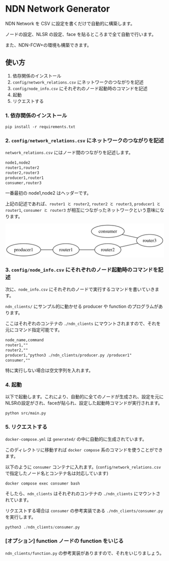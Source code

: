# NDN Network Generator

NDN Network を CSV に設定を書くだけで自動的に構築します。

ノードの設定、NLSR の設定、face を貼るところまで全て自動で行います。

また、NDN-FCW+の環境も構築できます。


## 使い方

1. 依存関係のインストール
1. `config/network_relations.csv` にネットワークのつながりを記述
1. `config/node_info.csv` にそれぞれのノード起動時のコマンドを記述
1. 起動
1. リクエストする


### 1. 依存関係のインストール

```
pip install -r requirements.txt
```

### 2. `config/network_relations.csv` にネットワークのつながりを記述

`network_relations.csv` にはノード間のつながりを記述します。

```csv
node1,node2
router1,router2
router2,router3
producer1,router1
consumer,router3
```

一番最初の node1,node2 はヘッダーです。

上記の記述であれば、`router1 と router2`, `router2 と router3`, `producer1 と router1`, `consumer と router3` が相互につながったネットワークという意味になります。

![Network Graph](network.svg)


### 3. `config/node_info.csv` にそれぞれのノード起動時のコマンドを記述

次に、`node_info.csv` にそれぞれのノードで実行するコマンドを書いていきます。

`ndn_clients/` にサンプル的に動かせる producer や function のプログラムがあります。

ここはそれぞれのコンテナの `./ndn_clients` にマウントされますので、それを元にコマンド指定可能です。

```csv
node_name,command
router1,""
router2,""
producer1,"python3 ./ndn_clients/producer.py /producer1"
consumer,""
```

特に実行しない場合は空文字列を入れます。

### 4. 起動

以下で起動します。これにより、自動的に全てのノードが生成され、設定を元にNLSRの設定がされ、faceが貼られ、設定した起動時コマンドが実行されます。

```shell
python src/main.py
```

### 5. リクエストする

`docker-compose.yml` は `generated/` の中に自動的に生成されています。

このディレクトリに移動すれば `docker compose` 系のコマンドを使うことができます。

以下のように `consumer` コンテナに入れます。(`config/network_relations.csv` で指定したノード名とコンテナ名は対応しています)

```shell
docker compose exec consumer bash
```

そしたら、`ndn_clients` はそれぞれのコンテナの `./ndn_clients` にマウントされています。

リクエストする場合は `consumer` の参考実装である `./ndn_clients/consumer.py` を実行します。

```python
python3 ./ndn_clients/consumer.py
```

### [オプション] function ノードの function をいじる

`ndn_clients/function.py` の参考実装がありますので、それをいじりましょう。
